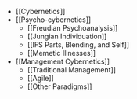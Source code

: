 - [[Cybernetics]]
- [[Psycho-cybernetics]]
	- [[Freudian Psychoanalysis]]
	- [[Jungian Individuation]]
	- [[IFS Parts, Blending, and Self]]
	- [[Memetic Illnesses]]
- [[Management Cybernetics]]
	- [[Traditional Management]]
	- [[Agile]]
	- [[Other Paradigms]]